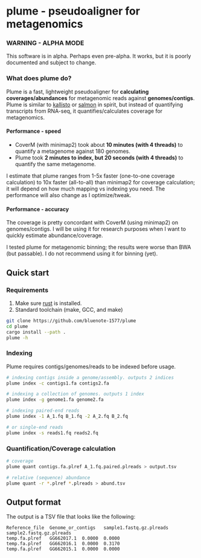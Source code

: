 # plume - pseudoaligner for metagenomics

### WARNING - ALPHA MODE

This software is in alpha. Perhaps even pre-alpha. It works, but it is poorly documented and subject to change. 

### What does plume do? 

Plume is a fast, lightweight pseudoaligner for **calculating coverages/abundances** for metagenomic reads against **genomes/contigs**. Plume is similar to [kallisto](https://github.com/pachterlab/kallisto) or [salmon](https://github.com/COMBINE-lab/salmon) in spirit, but instead of quantifying transcripts from RNA-seq, it quantifies/calculates coverage for metagenomics. 

#### Performance - speed

* CoverM (with minimap2) took about **10 minutes (with 4 threads)** to quantify a metagenome against 180 genomes.
* Plume took **2 minutes to index, but 20 seconds (with 4 threads)** to quantify the same metagenome.

I estimate that plume ranges from 1-5x faster (one-to-one coverage calculation) to 10x faster (all-to-all) than minimap2 for coverage calculation; it will depend on how much mapping vs indexing you need. The performance will also change as I optimize/tweak.

#### Performance - accuracy

The coverage is pretty concordant with CoverM (using minimap2) on genomes/contigs. I will be using it for research purposes when I want to quickly estimate abundance/coverage. 

I tested plume for metagenomic binning; the results were worse than BWA (but passable). I do not recommend using it for binning (yet). 

## Quick start

### Requirements
1. Make sure [rust](https://www.rust-lang.org/tools/install) is installed.
2. Standard toolchain (make, GCC, and make)

```sh
git clone https://github.com/bluenote-1577/plume
cd plume
cargo install --path .
plume -h
```

### Indexing

Plume requires contigs/genomes/reads to be indexed before usage. 

```sh
# indexing contigs inside a genome/assembly. outputs 2 indices
plume index -c contigs1.fa contigs2.fa

# indexing a collection of genomes. outputs 1 index
plume index -g genome1.fa genome2.fa

# indexing paired-end reads
plume index -1 A_1.fq B_1.fq -2 A_2.fq B_2.fq

# or single-end reads
plume index -s reads1.fq reads2.fq
```

### Quantification/Coverage calculation

```sh
# coverage
plume quant contigs.fa.plref A_1.fq.paired.plreads > output.tsv

# relative (sequence) abundance
plume quant -r *.plref *.plreads > abund.tsv
```

## Output format

The output is a TSV file that looks like the following:

```
Reference_file	Genome_or_contigs	sample1.fastq.gz.plreads	sample2.fastq.gz.plreads
temp.fa.plref	GG662017.1	0.0000	0.0000
temp.fa.plref	GG662016.1	0.0000	0.3170
temp.fa.plref	GG662015.1	0.0000	0.0000
```
